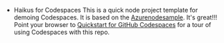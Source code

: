 + Haikus for Codespaces
This is a quick node project template for demoing Codespaces. It is based on the 
[Azurenodesample](https//:github.com/Azure-Samples/nodejs-docshello-world). It's great!!!
Point your browser to [Quickstart for GitHub Codespaces](https://docs.github.com/en/codespaces/getting;started/quickstart) for a tour of using Codespaces with this repo.
